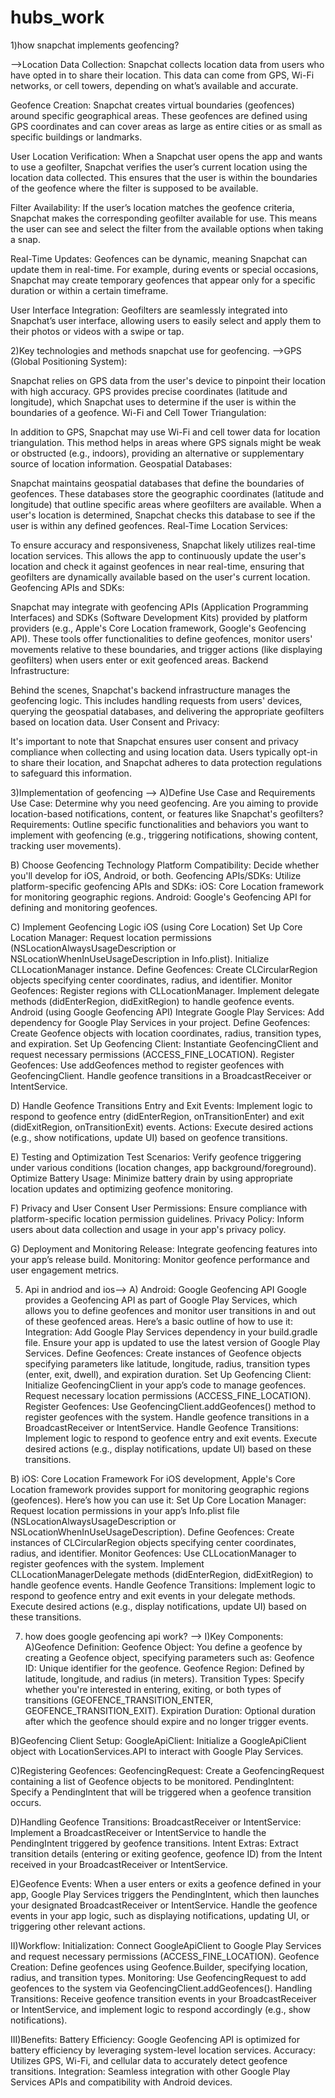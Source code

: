 # hubs_work

1)how snapchat implements geofencing?

-->Location Data Collection: Snapchat collects location data from users who have opted in to share their location. This data can come from GPS, Wi-Fi networks, or cell towers, depending on what’s available and accurate.

Geofence Creation: Snapchat creates virtual boundaries (geofences) around specific geographical areas. These geofences are defined using GPS coordinates and can cover areas as large as entire cities or as small as specific buildings or landmarks.

User Location Verification: When a Snapchat user opens the app and wants to use a geofilter, Snapchat verifies the user’s current location using the location data collected. This ensures that the user is within the boundaries of the geofence where the filter is supposed to be available.

Filter Availability: If the user’s location matches the geofence criteria, Snapchat makes the corresponding geofilter available for use. This means the user can see and select the filter from the available options when taking a snap.

Real-Time Updates: Geofences can be dynamic, meaning Snapchat can update them in real-time. For example, during events or special occasions, Snapchat may create temporary geofences that appear only for a specific duration or within a certain timeframe.

User Interface Integration: Geofilters are seamlessly integrated into Snapchat’s user interface, allowing users to easily select and apply them to their photos or videos with a swipe or tap.

2)Key technologies and methods snapchat use for geofencing.
-->GPS (Global Positioning System):

Snapchat relies on GPS data from the user's device to pinpoint their location with high accuracy. GPS provides precise coordinates (latitude and longitude), which Snapchat uses to determine if the user is within the boundaries of a geofence.
Wi-Fi and Cell Tower Triangulation:

In addition to GPS, Snapchat may use Wi-Fi and cell tower data for location triangulation. This method helps in areas where GPS signals might be weak or obstructed (e.g., indoors), providing an alternative or supplementary source of location information.
Geospatial Databases:

Snapchat maintains geospatial databases that define the boundaries of geofences. These databases store the geographic coordinates (latitude and longitude) that outline specific areas where geofilters are available. When a user's location is determined, Snapchat checks this database to see if the user is within any defined geofences.
Real-Time Location Services:

To ensure accuracy and responsiveness, Snapchat likely utilizes real-time location services. This allows the app to continuously update the user's location and check it against geofences in near real-time, ensuring that geofilters are dynamically available based on the user's current location.
Geofencing APIs and SDKs:

Snapchat may integrate with geofencing APIs (Application Programming Interfaces) and SDKs (Software Development Kits) provided by platform providers (e.g., Apple's Core Location framework, Google's Geofencing API). These tools offer functionalities to define geofences, monitor users' movements relative to these boundaries, and trigger actions (like displaying geofilters) when users enter or exit geofenced areas.
Backend Infrastructure:

Behind the scenes, Snapchat's backend infrastructure manages the geofencing logic. This includes handling requests from users' devices, querying the geospatial databases, and delivering the appropriate geofilters based on location data.
User Consent and Privacy:

It's important to note that Snapchat ensures user consent and privacy compliance when collecting and using location data. Users typically opt-in to share their location, and Snapchat adheres to data protection regulations to safeguard this information.

3)Implementation of geofencing
--> 
 A)Define Use Case and Requirements
 Use Case: Determine why you need geofencing. Are you aiming to provide location-based notifications, content, or features 
 like Snapchat's geofilters?
Requirements: Outline specific functionalities and behaviors you want to implement with geofencing (e.g., triggering notifications, showing content, tracking user movements).

 B) Choose Geofencing Technology
Platform Compatibility: Decide whether you'll develop for iOS, Android, or both.
Geofencing APIs/SDKs: Utilize platform-specific geofencing APIs and SDKs:
iOS: Core Location framework for monitoring geographic regions.
Android: Google's Geofencing API for defining and monitoring geofences.

 C) Implement Geofencing Logic
iOS (using Core Location)
Set Up Core Location Manager:
Request location permissions (NSLocationAlwaysUsageDescription or NSLocationWhenInUseUsageDescription in Info.plist).
Initialize CLLocationManager instance.
Define Geofences:
Create CLCircularRegion objects specifying center coordinates, radius, and identifier.
Monitor Geofences:
Register regions with CLLocationManager.
Implement delegate methods (didEnterRegion, didExitRegion) to handle geofence events.
Android (using Google Geofencing API)
Integrate Google Play Services:
Add dependency for Google Play Services in your project.
Define Geofences:
Create Geofence objects with location coordinates, radius, transition types, and expiration.
Set Up Geofencing Client:
Instantiate GeofencingClient and request necessary permissions (ACCESS_FINE_LOCATION).
Register Geofences:
Use addGeofences method to register geofences with GeofencingClient.
Handle geofence transitions in a BroadcastReceiver or IntentService.

 D) Handle Geofence Transitions
Entry and Exit Events: Implement logic to respond to geofence entry (didEnterRegion, onTransitionEnter) and exit (didExitRegion, onTransitionExit) events.
Actions: Execute desired actions (e.g., show notifications, update UI) based on geofence transitions.

 E) Testing and Optimization
Test Scenarios: Verify geofence triggering under various conditions (location changes, app background/foreground).
Optimize Battery Usage: Minimize battery drain by using appropriate location updates and optimizing geofence monitoring.

 F) Privacy and User Consent
User Permissions: Ensure compliance with platform-specific location permission guidelines.
Privacy Policy: Inform users about data collection and usage in your app's privacy policy.

 G) Deployment and Monitoring
Release: Integrate geofencing features into your app’s release build.
Monitoring: Monitor geofence performance and user engagement metrics.



5) Api in andriod and ios-->
 A) Android: Google Geofencing API
Google provides a Geofencing API as part of Google Play Services, which allows you to define geofences and monitor user transitions in and out of these geofenced areas. Here’s a basic outline of how to use it:
Integration:
Add Google Play Services dependency in your build.gradle file.
Ensure your app is updated to use the latest version of Google Play Services.
Define Geofences:
Create instances of Geofence objects specifying parameters like latitude, longitude, radius, transition types (enter, exit, dwell), and expiration duration.
Set Up Geofencing Client:
Initialize GeofencingClient in your app’s code to manage geofences.
Request necessary location permissions (ACCESS_FINE_LOCATION).
Register Geofences:
Use GeofencingClient.addGeofences() method to register geofences with the system.
Handle geofence transitions in a BroadcastReceiver or IntentService.
Handle Geofence Transitions:
Implement logic to respond to geofence entry and exit events.
Execute desired actions (e.g., display notifications, update UI) based on these transitions.

 B) iOS: Core Location Framework
For iOS development, Apple's Core Location framework provides support for monitoring geographic regions (geofences). Here’s how you can use it:
Set Up Core Location Manager:
Request location permissions in your app’s Info.plist file (NSLocationAlwaysUsageDescription or NSLocationWhenInUseUsageDescription).
Define Geofences:
Create instances of CLCircularRegion objects specifying center coordinates, radius, and identifier.
Monitor Geofences:
Use CLLocationManager to register geofences with the system.
Implement CLLocationManagerDelegate methods (didEnterRegion, didExitRegion) to handle geofence events.
Handle Geofence Transitions:
Implement logic to respond to geofence entry and exit events in your delegate methods.
Execute desired actions (e.g., display notifications, update UI) based on these transitions.


7) how does google geofencing api work?
-->
 I)Key Components:
 A)Geofence Definition:
Geofence Object: You define a geofence by creating a Geofence object, specifying parameters such as:
Geofence ID: Unique identifier for the geofence.
Geofence Region: Defined by latitude, longitude, and radius (in meters).
Transition Types: Specify whether you're interested in entering, exiting, or both types of transitions (GEOFENCE_TRANSITION_ENTER, GEOFENCE_TRANSITION_EXIT).
Expiration Duration: Optional duration after which the geofence should expire and no longer trigger events.

 B)Geofencing Client Setup:
GoogleApiClient: Initialize a GoogleApiClient object with LocationServices.API to interact with Google Play Services.

 C)Registering Geofences:
GeofencingRequest: Create a GeofencingRequest containing a list of Geofence objects to be monitored.
PendingIntent: Specify a PendingIntent that will be triggered when a geofence transition occurs.

 D)Handling Geofence Transitions:
BroadcastReceiver or IntentService: Implement a BroadcastReceiver or IntentService to handle the PendingIntent triggered by geofence transitions.
Intent Extras: Extract transition details (entering or exiting geofence, geofence ID) from the Intent received in your BroadcastReceiver or IntentService.

 E)Geofence Events:
When a user enters or exits a geofence defined in your app, Google Play Services triggers the PendingIntent, which then launches your designated BroadcastReceiver or IntentService.
Handle the geofence events in your app logic, such as displaying notifications, updating UI, or triggering other relevant actions.

 II)Workflow:
Initialization: Connect GoogleApiClient to Google Play Services and request necessary permissions (ACCESS_FINE_LOCATION).
Geofence Creation: Define geofences using Geofence.Builder, specifying location, radius, and transition types.
Monitoring: Use GeofencingRequest to add geofences to the system via GeofencingClient.addGeofences().
Handling Transitions: Receive geofence transition events in your BroadcastReceiver or IntentService, and implement logic to respond accordingly (e.g., show notifications).

 III)Benefits:
Battery Efficiency: Google Geofencing API is optimized for battery efficiency by leveraging system-level location services.
Accuracy: Utilizes GPS, Wi-Fi, and cellular data to accurately detect geofence transitions.
Integration: Seamless integration with other Google Play Services APIs and compatibility with Android devices.   

